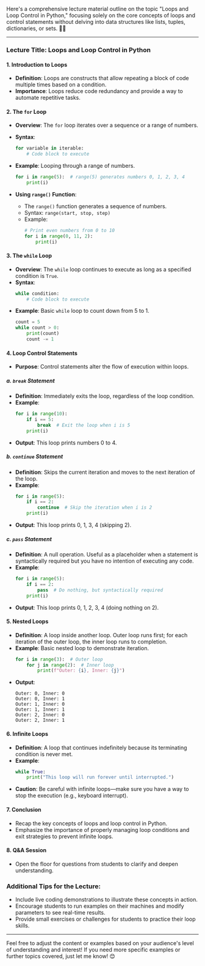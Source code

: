 Here's a comprehensive lecture material outline on the topic "Loops and Loop Control in Python," focusing solely on the core concepts of loops and control statements without delving into data structures like lists, tuples, dictionaries, or sets. 🐍🔄

---

### Lecture Title: Loops and Loop Control in Python

#### 1. Introduction to Loops
   - **Definition**: Loops are constructs that allow repeating a block of code multiple times based on a condition. 
   - **Importance**: Loops reduce code redundancy and provide a way to automate repetitive tasks.

#### 2. The `for` Loop
   - **Overview**: The `for` loop iterates over a sequence or a range of numbers.
   - **Syntax**:
     ```python
     for variable in iterable:
         # Code block to execute
     ```
   - **Example**: Looping through a range of numbers.
     ```python
     for i in range(5):  # range(5) generates numbers 0, 1, 2, 3, 4
         print(i)
     ```

   - **Using `range()` Function**:
     - The `range()` function generates a sequence of numbers.
     - Syntax: `range(start, stop, step)`
     - Example:
       ```python
       # Print even numbers from 0 to 10
       for i in range(0, 11, 2):
           print(i)
       ```

#### 3. The `while` Loop
   - **Overview**: The `while` loop continues to execute as long as a specified condition is `True`.
   - **Syntax**:
     ```python
     while condition:
         # Code block to execute
     ```
   - **Example**: Basic `while` loop to count down from 5 to 1.
     ```python
     count = 5
     while count > 0:
         print(count)
         count -= 1
     ```

#### 4. Loop Control Statements
   - **Purpose**: Control statements alter the flow of execution within loops.

   ##### a. `break` Statement
   - **Definition**: Immediately exits the loop, regardless of the loop condition.
   - **Example**:
     ```python
     for i in range(10):
         if i == 5:
             break  # Exit the loop when i is 5
         print(i)
     ```
   - **Output**: This loop prints numbers 0 to 4.

   ##### b. `continue` Statement
   - **Definition**: Skips the current iteration and moves to the next iteration of the loop.
   - **Example**:
     ```python
     for i in range(5):
         if i == 2:
             continue  # Skip the iteration when i is 2
         print(i)
     ```
   - **Output**: This loop prints 0, 1, 3, 4 (skipping 2).

   ##### c. `pass` Statement
   - **Definition**: A null operation. Useful as a placeholder when a statement is syntactically required but you have no intention of executing any code.
   - **Example**:
     ```python
     for i in range(5):
         if i == 2:
             pass  # Do nothing, but syntactically required
         print(i)
     ```
   - **Output**: This loop prints 0, 1, 2, 3, 4 (doing nothing on 2).

#### 5. Nested Loops
   - **Definition**: A loop inside another loop. Outer loop runs first; for each iteration of the outer loop, the inner loop runs to completion.
   - **Example**: Basic nested loop to demonstrate iteration.
     ```python
     for i in range(3):  # Outer loop
         for j in range(2):  # Inner loop
             print(f"Outer: {i}, Inner: {j}")
     ```
   - **Output**:
     ```
     Outer: 0, Inner: 0
     Outer: 0, Inner: 1
     Outer: 1, Inner: 0
     Outer: 1, Inner: 1
     Outer: 2, Inner: 0
     Outer: 2, Inner: 1
     ```

#### 6. Infinite Loops
   - **Definition**: A loop that continues indefinitely because its terminating condition is never met.
   - **Example**:
     ```python
     while True:
         print("This loop will run forever until interrupted.")
     ```
   - **Caution**: Be careful with infinite loops—make sure you have a way to stop the execution (e.g., keyboard interrupt).

#### 7. Conclusion
   - Recap the key concepts of loops and loop control in Python.
   - Emphasize the importance of properly managing loop conditions and exit strategies to prevent infinite loops.

#### 8. Q&A Session
   - Open the floor for questions from students to clarify and deepen understanding.

### Additional Tips for the Lecture:
- Include live coding demonstrations to illustrate these concepts in action.
- Encourage students to run examples on their machines and modify parameters to see real-time results.
- Provide small exercises or challenges for students to practice their loop skills.

---

Feel free to adjust the content or examples based on your audience's level of understanding and interest! If you need more specific examples or further topics covered, just let me know! 😊
